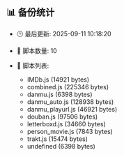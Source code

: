 ## 📊 备份统计

- 🕒 最后更新: 2025-09-11 10:18:20
- 📁 脚本数量: 10
- 📄 脚本列表:

  - IMDb.js (14921 bytes)
  - combined.js (225346 bytes)
  - danmu.js (6398 bytes)
  - danmu_auto.js (128938 bytes)
  - danmu_playurl.js (46921 bytes)
  - douban.js (97506 bytes)
  - letterboxd.js (34660 bytes)
  - person_movie.js (7843 bytes)
  - trakt.js (15474 bytes)
  - undefined (6398 bytes)

